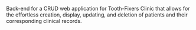 Back-end for a CRUD web application for Tooth-Fixers Clinic that allows for the effortless creation, display, updating, and deletion of patients and their corresponding clinical records.
